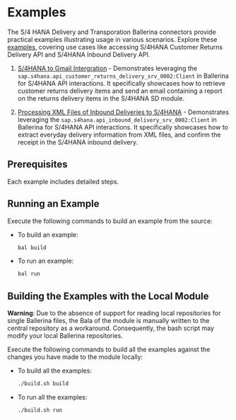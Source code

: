 # Examples

The S/4 HANA Delivery and Transporation Ballerina connectors provide practical examples illustrating usage in various
scenarios. Explore
these [examples](https://github.com/ballerina-platform/module-ballerinax-sap.s4hana.delivery/tree/main/examples), covering
use cases like accessing S/4HANA Customer Returns Delivery API and S/4HANA Inbound Delivery API.

1. [S/4HANA to Gmail Intergration](https://github.com/ballerina-platform/module-ballerinax-sap.s4hana.delivery/tree/main/examples/returns-from-sap) -
   Demonstrates leveraging the `sap.s4hana.api_customer_returns_delivery_srv_0002:Client` in Ballerina for S/4HANA API interactions. It
   specifically showcases how to retrieve customer returns delivery items and send an email containing a report on the returns delivery items
   in the S/4HANA SD module.

2. [Processing XML Files of Inbound Deliveries to S/4HANA](https://github.com/ballerina-platform/module-ballerinax-sap.s4hana.delivery/tree/main/examples/inbound-deliveries-to-sap) - 
    Demonstrates leveraging the `sap.s4hana.api_inbound_delivery_srv_0002:Client` in Ballerina for S/4HANA API interactions. It specifically showcases how to extract everyday delivery information from XML files, and confirm the receipt in the S/4HANA inbound delivery.

## Prerequisites

Each example includes detailed steps.

## Running an Example

Execute the following commands to build an example from the source:

* To build an example:

    ```bash
    bal build
    ```

* To run an example:

    ```bash
    bal run
    ```

## Building the Examples with the Local Module

**Warning**: Due to the absence of support for reading local repositories for single Ballerina files, the Bala of the
module is manually written to the central repository as a workaround. Consequently, the bash script may modify your
local Ballerina repositories.

Execute the following commands to build all the examples against the changes you have made to the module locally:

* To build all the examples:

    ```bash
    ./build.sh build
    ```

* To run all the examples:

    ```bash
    ./build.sh run
    ```